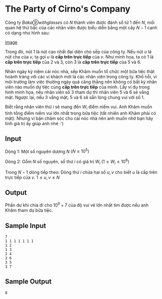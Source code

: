 
# The Party of Cirno's Company

Công ty *Baka⑨withglasses* có $N$ thành viên được đánh số từ $1$ đến $N$, mối quan hệ thứ bậc của các nhân viên được biểu diễn bằng một cây $N - 1$ cạnh có dạng như hình sau:

[image](https://user-images.githubusercontent.com/58514512/196033839-644284d1-56ab-4c7f-aca1-dbe7b142d6a3.png)

Trong đó, nút 1 là nút cao nhất đại diện cho sếp của công ty. Nếu nút $u$ là nút cha của $v$, ta gọi $u$ là **cấp trên trực tiếp** của $v$. Như minh họa, ta có 1 là **cấp trên trực tiếp** của 2 và 3, còn 3 là **cấp trên trực tiếp** của 5 và 6.

Nhân ngày kỷ niệm cái nóc nhà, sếp Khâm muốn tổ chức một bữa tiệc thật hoành tráng với các vị khách mời là các nhân viên trong công ty. Khổ nỗi, vì môi trường làm việc thường ngày quá căng thẳng nên không có bất kỳ nhân viên nào muốn dự tiệc cùng **cấp trên trực tiếp** của mình. Lấy ví dụ trong hình minh họa, nếu nhân viên số 3 tham dự thì nhân viên 5 và 6 sẽ vắng mặt. Ngược lại, nếu 3 vắng mặt, 5 và 6 sẽ sẵn lòng chung vui với số 1.

Biết rằng nhân viên thứ $i$ sẽ mang đến $W_{i}$ điểm niềm vui. Anh Khâm muốn tính tổng điểm niềm vui lớn nhất trong bữa tiệc (tất nhiên anh Khâm phải có mặt). Nhưng vì bận chăm sóc cho cái nóc nhà nên anh muốn nhờ bạn hãy tính giá trị ấy giúp anh nhé :')

## Input

Dòng 1: Một số nguyên dương $N$ $(N \leq 10^5)$

Dòng 2: Gồm $N$ số nguyên, số thứ $i$ có giá trị $W_{i}$ $(1 \leq W_{i} \leq 10^6)$

Trong $N - 1$ dòng tiếp theo: Dòng thứ $i$ chứa hai số $u, v$ cho biết $u$ là cấp trên trực tiếp của $v$. $1 \leq u, v \leq N$

## Output

Phần dư khi chia đi cho $10^9 + 7$ của độ vui vẻ lớn nhất tìm được nếu anh Khâm tham dự bữa tiệc.

## Sample Input

```
7
1 1 1 1 1 1 1
1 2
1 3
2 4
2 6
3 5
3 7
```

## Sample Output

```
8
```

